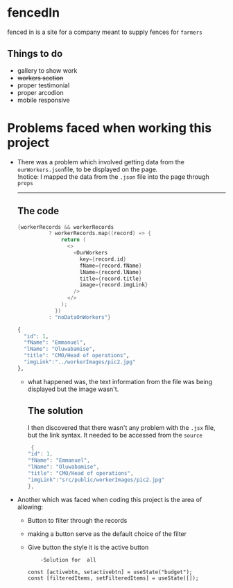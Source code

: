 # fencedIn

fenced in is a site for a company meant to supply fences for `farmers`

## Things to do

- gallery to show work
- <strike>workers section</strike>
- proper testimonial
- proper arcodion
- mobile responsive

# Problems faced when working this project

- There was a problem which involved getting data from the `ourWorkers.json`file, to be displayed on the page.
  <br/> !notice: I mapped the data from the `.json` file into the page through `props`

  ***

  ## The code

  ```c
  {workerRecords && workerRecords
            ? workerRecords.map((record) => {
                return (
                  <>
                    <OurWorkers
                      key={record.id}
                      fName={record.fName}
                      lName={record.lName}
                      title={record.title}
                      image={record.imgLink}
                    />
                  </>
                );
              })
            : "noDataOnWorkers"}
  ```

  ```r
  {
    "id": 1,
    "fName": "Emmanuel",
    "lName": "Oluwabamise",
    "title": "CMO/Head of operations",
    "imgLink":"../workerImages/pic2.jpg"
  },
  ```

  - what happened was, the text information from the file was being displayed but the image wasn't.

    ## The solution

    I then discovered that there wasn't any problem with the `.jsx` file, but the link syntax.
    It needed to be accessed from the `source`

    ```c
     {
    "id": 1,
    "fName": "Emmanuel",
    "lName": "Oluwabamise",
    "title": "CMO/Head of operations",
    "imgLink":"src/public/workerImages/pic2.jpg"
    },
    ```

- Another which was faced when coding this project is the area of allowing:

  - Button to filter through the records
  - making a button serve as the default choice of the filter
  - Give button the style it is the active button

            -Solution for  all

    ```
    const [activebtn, setactivebtn] = useState("budget"); 
    const [filteredItems, setFilteredItems] = useState([]);
    ```
